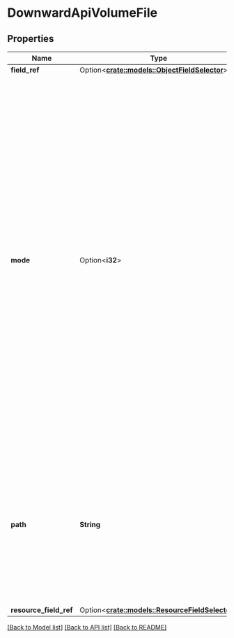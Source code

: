 # DownwardApiVolumeFile

## Properties

Name | Type | Description | Notes
------------ | ------------- | ------------- | -------------
**field_ref** | Option<[**crate::models::ObjectFieldSelector**](ObjectFieldSelector.md)> |  | [optional]
**mode** | Option<**i32**> | Optional: mode bits used to set permissions on this file, must be an octal value between 0000 and 0777 or a decimal value between 0 and 511. YAML accepts both octal and decimal values, JSON requires decimal values for mode bits. If not specified, the volume defaultMode will be used. This might be in conflict with other options that affect the file mode, like fsGroup, and the result can be other mode bits set. | [optional]
**path** | **String** | Required: Path is  the relative path name of the file to be created. Must not be absolute or contain the '..' path. Must be utf-8 encoded. The first item of the relative path must not start with '..' | 
**resource_field_ref** | Option<[**crate::models::ResourceFieldSelector**](ResourceFieldSelector.md)> |  | [optional]

[[Back to Model list]](../README.md#documentation-for-models) [[Back to API list]](../README.md#documentation-for-api-endpoints) [[Back to README]](../README.md)


